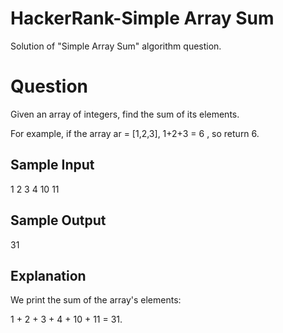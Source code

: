 # HackerRank-Simple Array Sum
Solution of "Simple Array Sum" algorithm question.

# Question

Given an array of integers, find the sum of its elements.

For example, if the array ar = [1,2,3], 1+2+3 = 6 , so return 6.


## Sample Input

1 2 3 4 10 11


## Sample Output

31

## Explanation

We print the sum of the array's elements:

1 + 2 + 3 + 4 + 10 + 11 = 31.
